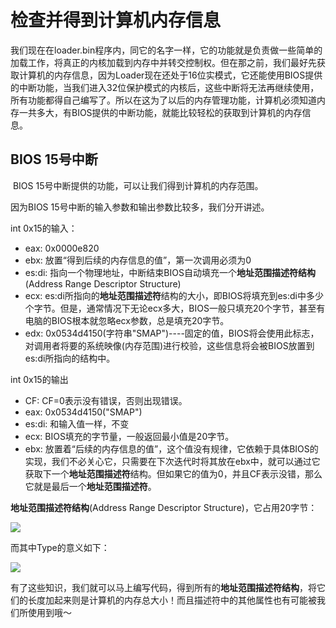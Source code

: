 # 检查并得到计算机内存信息

​	我们现在在loader.bin程序内，同它的名字一样，它的功能就是负责做一些简单的加载工作，将真正的内核加载到内存中并转交控制权。但在那之前，我们最好先获取计算机的内存信息，因为Loader现在还处于16位实模式，它还能使用BIOS提供的中断功能，当我们进入32位保护模式的内核后，这些中断将无法再继续使用，所有功能都得自己编写了。所以在这为了以后的内存管理功能，计算机必须知道内存一共多大，有BIOS提供的中断功能，就能比较轻松的获取到计算机的内存信息。

## BIOS 15号中断

​	BIOS 15号中断提供的功能，可以让我们得到计算机的内存范围。

因为BIOS 15号中断的输入参数和输出参数比较多，我们分开讲述。

int 0x15的输入：

 - eax:      0x0000e820
- ebx:      放置“得到后续的内存信息的值”，第一次调用必须为0
- es:di:    指向一个物理地址，中断结束BIOS自动填充一个**地址范围描述符结构**(Address Range Descriptor Structure)
- ecx:      es:di所指向的**地址范围描述符**结构的大小，即BIOS将填充到es:di中多少个字节。但是，通常情况下无论ecx多大，BIOS一般只填充20个字节，甚至有电脑的BIOS根本就忽略ecx参数，总是填充20字节。
- edx:      0x0534d4150(字符串"SMAP")----固定的值，BIOS将会使用此标志，对调用者将要的系统映像(内存范围)进行校验，这些信息将会被BIOS放置到es:di所指向的结构中。

int 0x15的输出

 - CF:      CF=0表示没有错误，否则出现错误。
 - eax:    0x0534d4150("SMAP")
 - es:di:  和输入值一样，不变
 - ecx:     BIOS填充的字节量，一般返回最小值是20字节。
 - ebx:     放置着“后续的内存信息的值”，这个值没有规律，它依赖于具体BIOS的实现，我们不必关心它，只需要在下次迭代时将其放在ebx中，就可以通过它获取下一个**地址范围描述符**结构。但如果它的值为0，并且CF表示没错，那么它就是最后一个**地址范围描述符**。 

**地址范围描述符结构**(Address Range Descriptor Structure)，它占用20字节：

![](/media/flyan/Office/工程/FlyanxOS/操作系统之路-FlyanxOS-微内核向-教程/图片/ADRS.png)

而其中Type的意义如下：

![](/media/flyan/Office/工程/FlyanxOS/操作系统之路-FlyanxOS-微内核向-教程/图片/ADRS_Type.png)

​	有了这些知识，我们就可以马上编写代码，得到所有的**地址范围描述符结构**，将它们的长度加起来则是计算机的内存总大小！而且描述符中的其他属性也有可能被我们所使用到哦～





​	













​	



